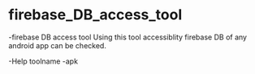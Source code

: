 # firebase_DB_access_tool
-firebase DB access tool
    Using this tool accessiblity firebase DB of any android app can be checked.

-Help
    toolname -apk <apk name>
